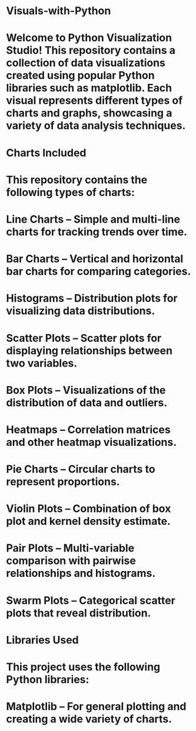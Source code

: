 # Visuals-with-Python
# Welcome to Python Visualization Studio! This repository contains a collection of data visualizations created using popular Python libraries such as matplotlib. Each visual represents different types of charts and graphs, showcasing a variety of data analysis techniques.
# Charts Included
# This repository contains the following types of charts:
# Line Charts – Simple and multi-line charts for tracking trends over time.
# Bar Charts – Vertical and horizontal bar charts for comparing categories.
# Histograms – Distribution plots for visualizing data distributions.
# Scatter Plots – Scatter plots for displaying relationships between two variables.
# Box Plots – Visualizations of the distribution of data and outliers.
# Heatmaps – Correlation matrices and other heatmap visualizations.
# Pie Charts – Circular charts to represent proportions.
# Violin Plots – Combination of box plot and kernel density estimate.
# Pair Plots – Multi-variable comparison with pairwise relationships and histograms.
# Swarm Plots – Categorical scatter plots that reveal distribution.
# Libraries Used
# This project uses the following Python libraries:
# Matplotlib – For general plotting and creating a wide variety of charts.
